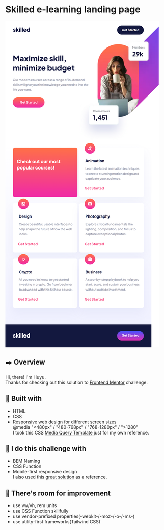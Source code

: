 # Skilled e-learning landing page
![Preview for Skilled E-learning landing page](./skilled-elearning-landing-page-tablet.png)

## :black_nib: Overview
Hi, there! I'm Huyu. </br>
Thanks for checking out this solution to [Frontend Mentor](https://www.frontendmentor.io/challenges/skilled-elearning-landing-page-S1ObDrZ8q) challenge.</br>

## :wrench: Built with
- HTML
- CSS
- Responsive web design for different screen sizes </br>
@media "<480px" / "480-768px" / "768-1280px" / ">1280" </br>
I took this CSS [Media Query Template](https://gist.github.com/mavieth/e0c8fdcb72a30d85f57a) just for my own reference.

## :hammer: I do this challenge with
- BEM Naming
- CSS Function
- Mobile-first responsive design </br>
I also used this [great solution](https://github.com/Bayoumi-dev/Skilled-e-learning-landing-page) as a reference.

## :scroll: There's room for improvement
- use vw/vh, rem units
- use CSS Function skillfully
- use vendor-prefixed properties(-webkit-/-moz-/-o-/-ms-)
- use utility-first frameworks(Tailwind CSS)
